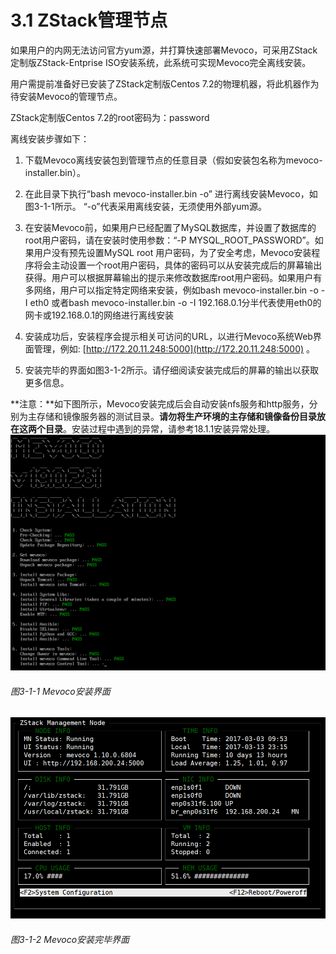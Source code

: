 # 3.1 ZStack管理节点

如果用户的内网无法访问官方yum源，并打算快速部署Mevoco，可采用ZStack定制版ZStack-Entprise ISO安装系统，此系统可实现Mevoco完全离线安装。

用户需提前准备好已安装了ZStack定制版Centos 7.2的物理机器，将此机器作为待安装Mevoco的管理节点。

ZStack定制版Centos 7.2的root密码为：password

离线安装步骤如下：

1. 下载Mevoco离线安装包到管理节点的任意目录（假如安装包名称为mevoco-installer.bin）。

2. 在此目录下执行“bash mevoco-installer.bin -o” 进行离线安装Mevoco，如图3-1-1所示。 “-o”代表采用离线安装，无须使用外部yum源。

3. 在安装Mevoco前，如果用户已经配置了MySQL数据库，并设置了数据库的root用户密码，请在安装时使用参数：“-P MYSQL\_ROOT\_PASSWORD”。如果用户没有预先设置MySQL root 用户密码，为了安全考虑，Mevoco安装程序将会主动设置一个root用户密码，具体的密码可以从安装完成后的屏幕输出获得。用户可以根据屏幕输出的提示来修改数据库root用户密码。如果用户有多网络，用户可以指定特定网络来安装，例如bash mevoco-installer.bin -o -I eth0 或者bash mevoco-installer.bin -o -I 192.168.0.1分半代表使用eth0的网卡或192.168.0.1的网络进行离线安装

4. 安装成功后，安装程序会提示相关可访问的URL，以进行Mevoco系统Web界面管理，例如: [http://172.20.11.248:5000](http://172.20.11.248:5000) 。

5. 安装完毕的界面如图3-1-2所示。请仔细阅读安装完成后的屏幕的输出以获取更多信息。

**注意：**如下图所示，Mevoco安装完成后会自动安装nfs服务和http服务，分别为主存储和镜像服务器的测试目录。**请勿将生产环境的主存储和镜像备份目录放在这两个目录**。安装过程中遇到的异常，请参考18.1.1安装异常处理。  
![png](../images/3-1-1.png "图3-1-1  Mevoco安装界面")

###### 图3-1-1 Mevoco安装界面

![png](../images/3-1-2.png "图3-1-2  Mevoco安装完毕界面")

###### 图3-1-2 Mevoco安装完毕界面



